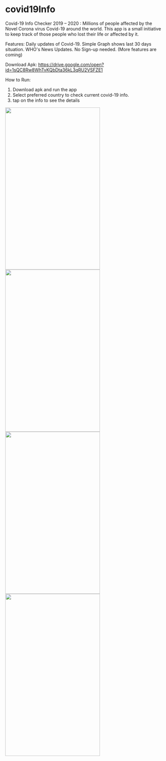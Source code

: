 # covid19Info
Covid-19 Info Checker
2019 – 2020 : Millions of people affected by the Novel Corona virus Covid-19 around the world.
This app is a small initiative to keep track of those people who lost their life or affected by it. 

Features:
Daily updates of Covid-19. 
Simple Graph shows last 30 days situation.
WHO's News Updates.
No Sign-up needed.
(More features are coming)


Download Apk: https://drive.google.com/open?id=1sQC8Rw8WhTvKQbDta36kL3qRU2VSFZE1

How to Run:
1) Download apk and run the app
2) Select preferred country to check current covid-19 info.
3) tap on the info to see the details


<a href="url"><img src="https://drive.google.com/open?id=1RlR0eRjkqfq1iQpdmHvA5k8hKVs-i0pF" align="left" height="512" width="300" ></a>

<a href="url"><img src="https://drive.google.com/open?id=1ABK5rQyCg_mHJagUumWCmXO9Kxcrl_0L" align="left" height="512" width="300" ></a>

<a href="url"><img src="https://drive.google.com/open?id=1HGTRoMM9exifRZp8mFe4MyiMqdk_fWp1" align="left" height="512" width="300" ></a>

<a href="url"><img src="https://drive.google.com/open?id=1tkPXgV10m0WZpM2qzjTVEONjZ-dKspAk" align="left" height="512" width="300" ></a>
